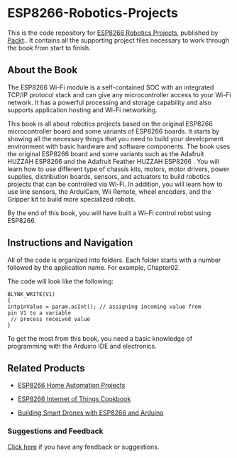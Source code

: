 # ESP8266-Robotics-Projects
This is the code repository for [ESP8266 Robotics Projects](https://www.packtpub.com/hardware-and-creative/esp8266-robotics-projects), published by [Packt](https://www.packtpub.com/?utm_source=github).. It contains all the supporting project files necessary to work through the book from start to finish.
## About the Book
The ESP8266 Wi-Fi module is a self-contained SOC with an integrated TCP/IP protocol stack and can give any microcontroller access to your Wi-Fi network. It has a powerful processing and storage capability and also supports application hosting and Wi-Fi networking.

This book is all about robotics projects based on the original ESP8266 microcontroller board and some variants of ESP8266 boards. It starts by showing all the necessary things that you need to build your development environment with basic hardware and software components. The book uses the original ESP8266 board and some variants such as the Adafruit HUZZAH ESP8266 and the Adafruit Feather HUZZAH ESP8266 . You will learn how to use different type of chassis kits, motors, motor drivers, power supplies, distribution boards, sensors, and actuators to build robotics projects that can be controlled via Wi-Fi. In addition, you will learn how to use line sensors, the ArduiCam, Wii Remote, wheel encoders, and the Gripper kit to build more specialized robots.

By the end of this book, you will have built a Wi-Fi control robot using ESP8266.
## Instructions and Navigation
All of the code is organized into folders. Each folder starts with a number followed by the application name. For example, Chapter02.



The code will look like the following:
```
BLYNK_WRITE(V1)
{
intpinValue = param.asInt(); // assigning incoming value from
pin V1 to a variable
 // process received value
}
```

To get the most from this book, you need a basic knowledge of programming with the
Arduino IDE and electronics.

## Related Products
* [ESP8266 Home Automation Projects](https://www.packtpub.com/hardware-and-creative/esp8266-home-automation-projects)

* [ESP8266 Internet of Things Cookbook](https://www.packtpub.com/hardware-and-creative/esp8266-internet-things-cookbook)

* [Building Smart Drones with ESP8266 and Arduino](https://www.packtpub.com/hardware-and-creative/building-smart-drones-esp8266-and-arduino)

### Suggestions and Feedback
[Click here](https://docs.google.com/forms/d/e/1FAIpQLSe5qwunkGf6PUvzPirPDtuy1Du5Rlzew23UBp2S-P3wB-GcwQ/viewform) if you have any feedback or suggestions.
